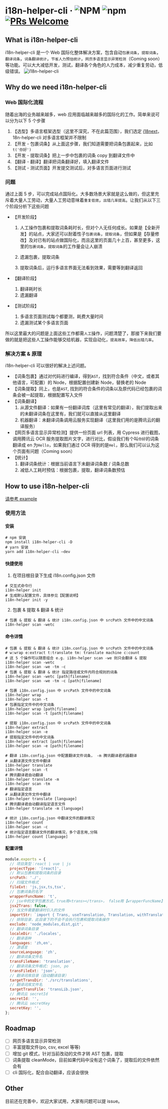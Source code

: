 # i18n-helper-cli · ![NPM](https://img.shields.io/github/license/wuqiang1985/i18n-helper) ![npm](https://img.shields.io/npm/dy/i18n-helper) [![PRs Welcome](https://img.shields.io/badge/PRs-welcome-brightgreen.svg?style=flat-square)](http://makeapullrequest.com)

## What is i18n-helper-cli

i18n-helper-cli 是一个 Web 国际化整体解决方案，包含自动`包裹词条`，`提取词条`， `翻译词条`，`词条翻译统计`，`节省人力预估统计`，`网页多语言显示异常检测`（Coming soon）等功能。可以大大减低开发，测试，翻译各个角色的人力成本，减少重复劳动，低级错误。
![i18n-helper-cli](https://user-images.githubusercontent.com/1751494/129152542-77d9ed28-5abd-4f98-8302-2c657d20019d.gif)

## Why do we need i18n-helper-cli

### Web 国际化流程

随着出海的业务越来越多，web 应用面临越来越多的国际化的工作。简单来说可以分为以下 5 个步骤

1. 【选型】多语言框架选型（这里不深究，不在此篇范围），我们选定 [i18next](https://react.i18next.com/)，18n-helper-cli 对多语言框架并不限制
2. 【开发 - 包裹词条】从上面这步骤，我们知道需要把词条包裹起来，比如 `t('你好')`
3. 【开发 - 提取词条】把上一步中包裹的词条 copy 到翻译文件中
4. 【翻译 - 翻译】翻译把词条翻译好，填入翻译文件
5. 【测试 - 测试页面】开发提交测试后，对多语言页面进行测试

### 问题

通过上面 5 步，可以完成站点国际化。大多数场景大家就是这么做的，但这里充斥着大量人工劳动，大量人工劳动意味着`重复低效`，`出错几率提高`。让我们从以下三个阶段分析下这些问题

- 【开发阶段】

  1. 人工操作包裹和提取词条耗时长，但对个人无任何成长。如果是【全新开发】的站点，大家还可以耐着性子`包裹词条`，`提取词条`，但如果是【存量修改】及对已有的站点做国际化，而且这里的页面几十上百，甚至更多，这里的`包裹词条`，`提取词条`的工作量会让人崩溃

  2. 遗漏包裹，提取词条
  3. 提取词条后，运行多语言界面无法看到效果，需要等到翻译返回

- 【翻译阶段】

  1. 翻译耗时长
  2. 遗漏翻译

- 【测试阶段】

  1. 多语言页面测试每个都要测，耗费大量时间
  2. 遗漏测试某个多语言页面

所以这里最大的问题是上面这些工作都需`人工`操作，问题清楚了，那接下来我们要做的就是把这些人工操作能够交给机器，实现自动化，`提高效率`，`降低出错几率`。

### 解决方案 & 原理

i18n-helper-cli 可以很好的解决上述问题。

- 【词条包裹】通过对代码进行编译，得到`AST`，找到符合条件（中文，或者其他语言，可配置）的 Node，根据配置创建新 Node，替换老的 Node
- 【词条提取】同上，也是`AST`, 找到的符合条件的词条以及原代码已经包裹的词条会被一起提取，根据配置写入文件
- 【词条翻译】
  1. 从源文件翻译：如果有一份翻译词库（这里有常见的翻译），我们提取出来的未翻译词条在这里有，我们就可以直接从这里翻译
  2. 机器翻译：未翻译词条调用云服务实现翻译（这里我们用的是腾讯云的翻译服务）
- 【网页多语言显示异常检测】提供一份页面 url 列表，用 Cypress 进行截图，调用腾讯云 OCR 服务提取图片文字，进行对比，假设我们有个叫`你好`的词条翻译成 en 为`Hello`，如果我们通过 OCR 得到的是`Hel`，那么我们可以认为这个页面有问题（Coming soon）
- 【统计】
  1. 翻译词条统计：根据当前语言下未翻译词条数 / 词条总数
  2. 减低人工耗时预估：根据包裹，提取，翻译词条数预估

## How to use i18n-helper-cli

[请参考 example](./examples/react-demo/README.md)

### 使用方法

#### 安装

```shell
# npm 安装
npm install i18n-helper-cli -D
# yarn 安装
yarn add i18n-helper-cli —dev
```

#### 快捷使用

1. 在项目根目录下生成 i18n.config.json 文件

```shell
# 交互式命令行
i18n-helper init
# 生成默认配置文件，具体参见【配置说明】
i18n-helper init -y
```

2. 包裹 & 提取 & 翻译 & 统计

```shell
# 包裹 & 提取 & 翻译 & 统计 i18n.config.json 中 srcPath 文件中的中文词条
i18n-helper scan -wetc
```

#### 命令详情

```shell
# 包裹 & 提取 & 翻译 & 统计 i18n.config.json 中 srcPath 文件中的中文词条
# w:wrap e:extract t:translate tm: translate machine c:count
# 这 5 个操作可以随意组合 e.g. i18n-helper scan -we 则只会翻译 & 提取
i18n-helper scan -wetc
i18n-helper scan -we -tm -c
# 包裹 & 提取 & 翻译 & 统计 指定路径或文件内符合规则的词条
i18n-helper scan -wetc [path|filename]
i18n-helper scan -we -tm -c [path|filename]

# 包裹 i18n.config.json 中 srcPath 文件中的中文词条
i18n-helper wrap
i18n-helper scan -t
# 包裹指定文件中的中文词条
i18n-helper wrap [path|filename]
i18n-helper scan -t [path|filename]

# 提取 i18n.config.json 中 srcPath 文件中的中文词条
i18n-helper extract
i18n-helper scan -e
# 提取指定文件中的中文词条
i18n-helper extract [path|filename]
i18n-helper scan -e [path|filename]

# 翻译 i18n.config.json 中配置翻译文件词条， -m 腾讯翻译君机器翻译
# 从翻译源文件文件中翻译
i18n-helper translate
i18n-helper scan -t
# 腾讯翻译君自动翻译
i18n-helper translate -m
i18n-helper scan -tm
# 翻译指定语言
# 从翻译源文件文件中翻译
i18n-helper translate [language]
# 腾讯翻译君自动翻译指定语言文件
i18n-helper translate -m [language]

# 统计 i18n.config.json 中翻译文件的翻译情况
i18n-helper count
i18n-helper scan -c
# 统计指定语言翻译文件的翻译情况，多个语言用,分隔
i18n-helper count [language]
```

#### 配置详情

```javascript
module.exports = {
  // 项目类型：react | vue | js
  projectType: '[react]',
  // 默认包裹和提取词条的目录
  srcPath: './',
  // 扫描文件格式
  fileExt: 'js,jsx,ts,tsx',
  // 包裹词条的名字
  wrapperFuncName: 't',
  // jsx中的文字包裹方式，true用<trans></trans>， false用【wrapperFuncName】的value包裹
  jsx2Trans: false,
  // 当文件需要翻译时引入的文件
  importStr: `import { Trans, useTranslation, Translation, withTranslation } from 'react-i18next';\n`,
  // 排除目录，此目录下的不会不会执行包裹和提取词条操作
  exclude: 'node_modules,dist,git',
  // 翻译词条目录
  localeDir: './locales',
  // 翻译语种
  languages: 'zh,en',
  // 源语言
  sourceLanguage: 'zh',
  // 翻译词条文件名
  transFileName: 'translation',
  // 翻译词条文件格式: json, po
  transFileExt: 'json',
  // 翻译词库目录（自动翻译目录）
  targetTransDir: './src/translations',
  // 翻译词库文件名
  targetTransFile: 'transLib.json',
  // 腾讯云 secretId
  secretId: '',
  // 腾讯云 secretKey
  secretKey: '',
};
```

## Roadmap

- [ ] 网页多语言显示异常检测
- [ ] 丰富提取文件(po, csv, excel 等等)
- [ ] 增加 git 模式，针对当前改动的文件才转 AST 包裹，提取
- [ ] 词条提取 cleanMode，目前如果代码中没有这个词条了，提取后的文件依然会有
- [ ] cli 国际化，配合自动翻译，应该会很快

## Other

目前还在完善中，欢迎大家试用，大家有问题可以提 issue。
